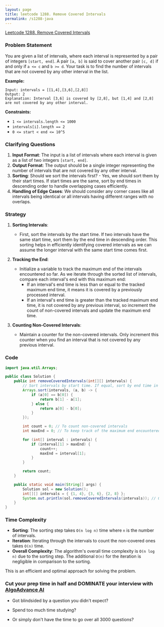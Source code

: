 ```yaml
---
layout: page
title: leetcode 1288. Remove Covered Intervals
permalink: /s1288-java
---
```

[Leetcode 1288. Remove Covered Intervals](https://algoadvance.github.io/algoadvance/l1288)
### Problem Statement

You are given a list of intervals, where each interval is represented by a pair of integers `[start, end]`. A pair `[a, b]` is said to cover another pair `[c, d]` if and only if `a <= c` and `b >= d`. Your task is to find the number of intervals that are not covered by any other interval in the list.

**Example:**
```
Input: intervals = [[1,4],[3,6],[2,8]]
Output: 2
Explanation: Interval [3,6] is covered by [2,8], but [1,4] and [2,8] are not covered by any other interval.
```

**Constraints:**
- `1 <= intervals.length <= 1000`
- `intervals[i].length == 2`
- `0 <= start < end <= 10^5`

### Clarifying Questions

1. **Input Format**: The input is a list of intervals where each interval is given as a list of two integers `[start, end]`.
2. **Output Format**: The output should be a single integer representing the number of intervals that are not covered by any other interval.
3. **Sorting**: Should we sort the intervals first? - Yes, we should sort them by their start times. If start times are the same, sort by end times in descending order to handle overlapping cases efficiently.
4. **Handling of Edge Cases**: We should consider any corner cases like all intervals being identical or all intervals having different ranges with no overlaps.

### Strategy

1. **Sorting Intervals**:
   - First, sort the intervals by the start time. If two intervals have the same start time, sort them by the end time in descending order. This sorting helps in efficiently identifying covered intervals as we can assume the longer interval with the same start time comes first.

2. **Tracking the End**:
   - Initialize a variable to track the maximum end of the intervals encountered so far. As we iterate through the sorted list of intervals, compare each interval's end with this maximum end:
     - If an interval's end time is less than or equal to the tracked maximum end time, it means it is covered by a previously processed interval.
     - If an interval's end time is greater than the tracked maximum end time, it is not covered by any previous interval, so increment the count of non-covered intervals and update the maximum end time.

3. **Counting Non-Covered Intervals**:
   - Maintain a counter for the non-covered intervals. Only increment this counter when you find an interval that is not covered by any previous interval.

### Code

```java
import java.util.Arrays;

public class Solution {
    public int removeCoveredIntervals(int[][] intervals) {
        // Sort intervals by start time. If equal, sort by end time in descending order
        Arrays.sort(intervals, (a, b) -> {
            if (a[0] == b[0]) {
                return b[1] - a[1];
            } else {
                return a[0] - b[0];
            }
        });

        int count = 0; // To count non-covered intervals
        int maxEnd = 0; // To keep track of the maximum end encountered

        for (int[] interval : intervals) {
            if (interval[1] > maxEnd) {
                count++;
                maxEnd = interval[1];
            }
        }

        return count;
    }

    public static void main(String[] args) {
        Solution sol = new Solution();
        int[][] intervals = { {1, 4}, {3, 6}, {2, 8} };
        System.out.println(sol.removeCoveredIntervals(intervals)); // Output: 2
    }
}
```

### Time Complexity

- **Sorting**: The sorting step takes `O(n log n)` time where `n` is the number of intervals.
- **Iteration**: Iterating through the intervals to count the non-covered ones takes `O(n)` time.
- **Overall Complexity**: The algorithm's overall time complexity is `O(n log n)` due to the sorting step. The additional `O(n)` for the iteration is negligible in comparison to the sorting.

This is an efficient and optimal approach for solving the problem.


### Cut your prep time in half and DOMINATE your interview with [AlgoAdvance AI](https://algoAdvance.com)

- Got blindsided by a question you didn't expect?

- Spend too much time studying?

- Or simply don't have the time to go over all 3000 questions?

